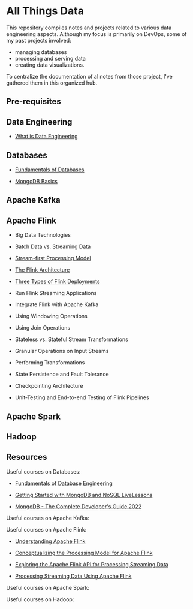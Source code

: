 
# All Things Data


This repository compiles notes and projects related to various data engineering aspects. Although my focus is primarily on DevOps, some of my past projects involved:

- managing databases
- processing and serving data
- creating data visualizations. 

To centralize the documentation of al notes from those project, I've gathered them in this organized hub.

## Pre-requisites 
<!-- 
- Prior experience with Flink
- Comfortable in Java programming
- Have used Apache Maven for build dependencies -->


## Data Engineering 

- [What is Data Engineering](pages/00-Data-Engineering/001-what-is-data-engineering.md) 

## Databases 

- [Fundamentals of Databases](pages/01-Databases/001-Fundamentals.md)

- [MongoDB Basics](pages/01-Databases/002-MongoDB.md)

## Apache Kafka 



## Apache Flink 

- Big Data Technologies 

- Batch Data vs. Streaming Data

- [Stream-first Processing Model](pages/03-Apache-Flink/003-Strem-first-processing-model.md)

- [The Flink Architecture](pages/03-Apache-Flink/004-The-Flink-Architecture.md)

- [Three Types of Flink Deployments](pages/03-Apache-Flink/005-Flink-Deployments.md)

- Run Flink Streaming Applications

- Integrate Flink with Apache Kafka

- Using Windowing Operations

- Using Join Operations

- Stateless vs. Stateful Stream Transformations

- Granular Operations on Input Streams

- Performing Transformations

- State Persistence and Fault Tolerance

- Checkpointing Architecture

- Unit-Testing and End-to-end Testing of Flink Pipelines

## Apache Spark 



## Hadoop



## Resources 

Useful courses on Databases:

- [Fundamentals of Database Engineering](https://www.udemy.com/course/database-engines-crash-course/)

- [Getting Started with MongoDB and NoSQL LiveLessons](https://www.oreilly.com/library/view/getting-started-with/9780136535959/)

- [MongoDB - The Complete Developer's Guide 2022](https://www.udemy.com/course/mongodb-the-complete-developers-guide/)

Useful courses on Apache Kafka:




Useful courses on Apache Flink:

- [Understanding Apache Flink](https://www.pluralsight.com/courses/understanding-apache-flink)

- [Conceptualizing the Processing Model for Apache Flink](https://www.pluralsight.com/courses/conceptualizing-processing-model-apache-flink)

- [Exploring the Apache Flink API for Processing Streaming Data](https://www.pluralsight.com/courses/exploring-apache-flink-api-processing-streaming-data)

- [Processing Streaming Data Using Apache Flink](https://www.pluralsight.com/courses/processing-streaming-data-apache-flink)



Useful courses on Apache Spark:




Useful courses on Hadoop: